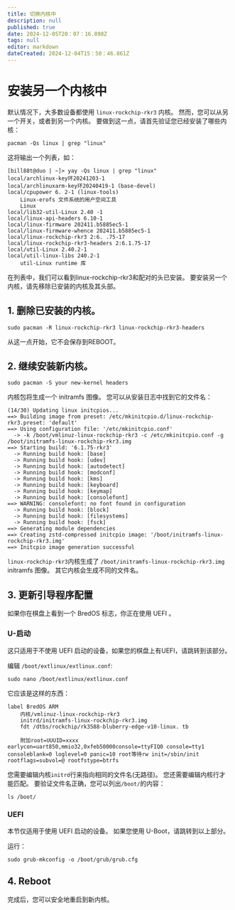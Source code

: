 ```yaml
---
title: 切换内核中
description: null
published: true
date: 2024-12-05T20：07：16.898Z
tags: null
editor: markdown
dateCreated: 2024-12-04T15：50：46.861Z
---
```


# 安装另一个内核中

默认情况下，大多数设备都使用 `linux-rockchip-rkr3` 内核。
然而，您可以从另一个开关，或者到另一个内核。
要做到这一点，请首先验证您已经安装了哪些内核：

```
pacman -Qs linux | grep "linux"
```

这将输出一个列表，如：

```
[bill88t@duo | ~]> yay -Qs linux | grep "linux"
local/archlinux-key环20241203-1
local/archlinuxarm-key环20240419-1 (base-devel)
local/cpupower 6. 2-1 (linux-tools)
    Linux-erofs 文件系统的用户空间工具
    Linux
local/lib32-util-Linux 2.40 -1
local/linux-api-headers 6.10-1
local/linux-firmware 202411.b5885ec5-1
local/linux-firmware-whence 202411.b5885ec5-1
local/linux-rockchip-rkr3 2:6. .75-17
local/linux-rockchip-rkr3-headers 2:6.1.75-17
local/util-Linux 2.40.2-1
local/util-linux-libs 240.2-1
    util-Linux runtime 库
```

在列表中，我们可以看到linux-rockchip-rkr3和配对的头已安装。
要安装另一个内核，请先移除已安装的内核及其头部。

## 1. 删除已安装的内核。

```
sudo pacman -R linux-rockchip-rkr3 linux-rockchip-rkr3-headers
```

从这一点开始，它不会保存到REBOOT。

## 2. 继续安装新内核。

```
sudo pacman -S your new-kernel headers
```

内核包将生成一个 initramfs 图像。 您可以从安装日志中找到它的文件名：

```
(14/30) Updating linux initcpios...
==> Building image from preset: /etc/mkinitcpio.d/linux-rockchip-rkr3.preset: 'default'
==> Using configuration file: '/etc/mkinitcpio.conf'
  -> -k /boot/vmlinuz-linux-rockchip-rkr3 -c /etc/mkinitcpio.conf -g /boot/initramfs-linux-rockchip-rkr3.img
==> Starting build: '6.1.75-rkr3'
  -> Running build hook: [base]
  -> Running build hook: [udev]
  -> Running build hook: [autodetect]
  -> Running build hook: [modconf]
  -> Running build hook: [kms]
  -> Running build hook: [keyboard]
  -> Running build hook: [keymap]
  -> Running build hook: [consolefont]
==> WARNING: consolefont: no font found in configuration
  -> Running build hook: [block]
  -> Running build hook: [filesystems]
  -> Running build hook: [fsck]
==> Generating module dependencies
==> Creating zstd-compressed initcpio image: '/boot/initramfs-linux-rockchip-rkr3.img'
==> Initcpio image generation successful
```

`linux-rockchip-rkr3`内核生成了 `/boot/initramfs-linux-rockchip-rkr3.img` initramfs 图像。 其它内核会生成不同的文件名。

## 3. 更新引导程序配置

如果你在棋盘上看到一个 BredOS 标志，你正在使用 UEFI 。

### U-启动

这只适用于不使用 UEFI 启动的设备，如果您的棋盘上有UEFI，请跳转到该部分。

编辑 `/boot/extlinux/extlinux.conf`:

```
sudo nano /boot/extlinux/extlinux.conf
```

它应该是这样的东西：

```
label BredOS ARM
    内核/vmlinuz-linux-rockchip-rkr3
    initrd/initramfs-linux-rockchip-rkr3.img
    fdt /dtbs/rockchip/rk3588-bluberry-edge-v10-linux. tb

    附加root=UUUID=xxxx earlycon=uart850,mmio32,0xfeb50000console=ttyFIQ0 console=tty1 consoleblank=0 loglevel=0 panic=10 root等待rw init=/sbin/init rootflags=subvol=@ rootfstype=btrfs
```

您需要编辑内核`initrd`行来指向相同的文件名(无路径)。
您还需要编辑内核行才能匹配。
要验证文件名正确，您可以列出`/boot/`的内容：

```
ls /boot/
```

### UEFI

本节仅适用于使用 UEFI 启动的设备。 如果您使用 U-Boot，请跳转到以上部分。

运行：

```
sudo grub-mkconfig -o /boot/grub/grub.cfg
```

## 4. Reboot

完成后，您可以安全地重启到新内核。